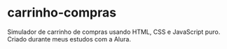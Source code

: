 # carrinho-compras
Simulador de carrinho de compras usando HTML, CSS e JavaScript puro. Criado durante meus estudos com a Alura.
